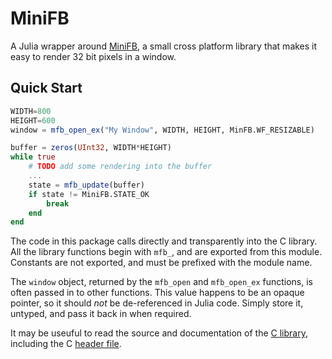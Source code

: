 # MiniFB

A Julia wrapper around [MiniFB](https://github.com/emoon/minifb), a small cross platform library that makes it easy to render 32 bit pixels in a window. 


## Quick Start

```julia
WIDTH=800
HEIGHT=600
window = mfb_open_ex("My Window", WIDTH, HEIGHT, MinFB.WF_RESIZABLE)

buffer = zeros(UInt32, WIDTH*HEIGHT)
while true
    # TODO add some rendering into the buffer
    ...
    state = mfb_update(buffer)
    if state != MiniFB.STATE_OK
        break
    end
end
```

The code in this package calls directly and transparently into the C library. All the library functions begin with `mfb_`, and are exported from this module. Constants are not exported, and must be prefixed with the module name. 

The `window` object, returned by the `mfb_open` and `mfb_open_ex` functions, is often passed in to other functions. This value happens to be an opaque pointer, so it should *not* be de-referenced in Julia code. Simply store it, untyped, and pass it back in when required. 

It may be useuful to read the source and documentation of the [C library](https://github.com/emoon/minifb), including the C [header file](https://github.com/emoon/minifb/blob/master/include/MiniFB.h). 



